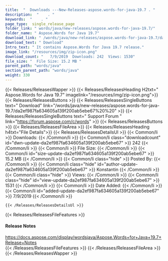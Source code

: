 ```yaml
---
title:  "  Downloads ---New-Releases-aspose.words-for-java-19.7 . " 
description:  "    . " 
keywords:  "    . " 
page_type:  single_release_page
folder_link: " words/java/new-releases/aspose.words-for-java-19.7/"
folder_name: " Aspose.Words for Java 19.7"
download_link: " /words/java/new-releases/aspose.words-for-java-19.7/da2ef987fa634605a139f200ab5ebe67"
download_text: " Download"
Intro_text: " It contains Aspose.Words for Java 19.7 release."
image_link: "/resources/img/zip-icon.png"
download_count: "   7/9/2019  Downloads: 242  Views: 1530"
file_size: "  File Size: 15.2 MB "
parent_path: "words/java"
section_parent_path: "words/java"
weight: 330
---
```


{{< Releases/ReleasesWapper >}}
  {{< Releases/ReleasesHeading H2txt=" Aspose.Words for Java 19.7" imagelink="/resources/img/zip-icon.png">}}
  {{< Releases/ReleasesButtons >}}
    {{< Releases/ReleasesSingleButtons text=" Download" link="/words/java/new-releases/aspose.words-for-java-19.7/da2ef987fa634605a139f200ab5ebe67%20%20" >}}
    {{< Releases/ReleasesSingleButtons text=" Support Forum " link="https://forum.aspose.com/c/words" >}}
  {{< Releases/ReleasesButtons >}}
  {{< Releases/ReleasesFileArea >}}
    {{< Releases/ReleasesHeading h4txt="File Details">}}
    {{< Releases/ReleasesDetailsUl >}}
            {{< Common/li  >}} Downloads: {{< /Common/li >}} 
      {{< Common/li class="downloadcount" id="dwn-update-da2ef987fa634605a139f200ab5ebe67" >}} 242 {{< /Common/li >}} 
      {{< Common/li  >}} File Size: {{< /Common/li >}} 
      {{< Common/li id="size-update-da2ef987fa634605a139f200ab5ebe67" >}} 15.2 MB {{< /Common/li >}} 
      {{< Common/li  class="hide" >}} Posted By: {{< /Common/li >}} 
      {{< Common/li class="hide" id="author-update-da2ef987fa634605a139f200ab5ebe67" >}} Konstantin {{< /Common/li >}} 
      {{< Common/li class="hide"  >}} Views: {{< /Common/li >}} 
      {{< Common/li class="hide" id="view-update-da2ef987fa634605a139f200ab5ebe67" >}} 1531 {{< /Common/li >}} 
      {{< Common/li  >}} Date Added: {{< /Common/li >}} 
      {{< Common/li id="added-update-da2ef987fa634605a139f200ab5ebe67" >}} 7/9/2019 {{< /Common/li >}} 

    {{< /Releases/ReleasesDetailsUl >}}

  {{< Releases/ReleasesFileFeatures >}}
      <h4>Release Notes</h4><div><a href="https://docs.aspose.com/display/wordsjava/Aspose.Words+for+Java+19.7+Release+Notes">https://docs.aspose.com/display/wordsjava/Aspose.Words+for+Java+19.7+Release+Notes</a></div>
  {{< /Releases/ReleasesFileFeatures >}}
 {{< /Releases/ReleasesFileArea >}}
{{< /Releases/ReleasesWapper >}}


